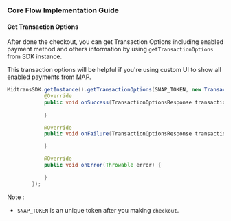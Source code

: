 ### Core Flow Implementation Guide

#### Get Transaction Options

After done the checkout, you can get Transaction Options including enabled payment method and others information by using `getTransactionOptions` from SDK instance.

This transaction options will be helpful if you're using custom UI to show all enabled payments from MAP.

```Java
MidtransSDK.getInstance().getTransactionOptions(SNAP_TOKEN, new TransactionOptionsCallback() {
            @Override
            public void onSuccess(TransactionOptionsResponse transaction) {
                
            }

            @Override
            public void onFailure(TransactionOptionsResponse transaction, String reason) {

            }

            @Override
            public void onError(Throwable error) {

            }
        });
```
Note :
- `SNAP_TOKEN` is an unique token after you making `checkout`.